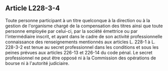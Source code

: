 Article L228-3-4
----
Toute personne participant à un titre quelconque à la direction ou à la gestion
de l'organisme chargé de la compensation des titres ainsi que toute personne
employée par celui-ci, par la société émettrice ou par l'intermédiaire inscrit,
et ayant dans le cadre de son activité professionnelle connaissance des
renseignements mentionnés aux articles L. 228-1 à L. 228-3-2 est tenue au secret
professionnel dans les conditions et sous les peines prévues aux articles 226-13
et 226-14 du code pénal. Le secret professionnel ne peut être opposé ni à la
Commission des opérations de bourse ni à l'autorité judiciaire.
